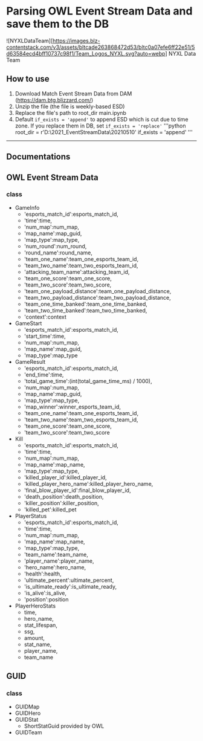 # Parsing OWL Event Stream Data and save them to the DB
![NYXLDataTeam][https://images.blz-contentstack.com/v3/assets/bltcade263868472d53/bltc0a07efe6ff22e51/5d63584ecd4bff10737c98f1/Team_Logos_NYXL.svg?auto=webp]
NYXL Data Team
## How to use
1. Download Match Event Stream Data from DAM (https://dam.btg.blizzard.com/)
2. Unzip the file (the file is weekly-based ESD)
3. Replace the file's path to root_dir main.ipynb
4. Default `if_exists = 'append'` to append ESD which is cut due to time zone. If you replace them in DB, set `if_exists = 'replace'`
'''python
root_dir = r'D:\2021_EventStreamData\20210510'
if_exists = 'append'
'''

---
## Documentations

## OWL Event Stream Data
### class
- GameInfo
    + 'esports_match_id':esports_match_id,
    + 'time':time,
    + 'num_map':num_map,
    + 'map_name':map_guid,
    + 'map_type':map_type,
    + 'num_round':num_round,
    + 'round_name':round_name,
    + 'team_one_name':team_one_esports_team_id,
    + 'team_two_name':team_two_esports_team_id,
    + 'attacking_team_name':attacking_team_id,
    + 'team_one_score':team_one_score,
    + 'team_two_score':team_two_score,
    + 'team_one_payload_distance':team_one_payload_distance,
    + 'team_two_payload_distance':team_two_payload_distance,
    + 'team_one_time_banked':team_one_time_banked,
    + 'team_two_time_banked':team_two_time_banked,
    + 'context':context
- GameStart
    + 'esports_match_id':esports_match_id,
    + 'start_time':time,
    + 'num_map':num_map,
    + 'map_name':map_guid,
    + 'map_type':map_type
- GameResult
    + 'esports_match_id':esports_match_id,
    + 'end_time':time,
    + 'total_game_time':(int(total_game_time_ms) / 1000),
    + 'num_map':num_map,
    + 'map_name':map_guid,
    + 'map_type':map_type,
    + 'map_winner':winner_esports_team_id,
    + 'team_one_name':team_one_esports_team_id,
    + 'team_two_name':team_two_esports_team_id,
    + 'team_one_score':team_one_score,
    + 'team_two_score':team_two_score
- Kill
    + 'esports_match_id':esports_match_id,
    + 'time':time,
    + 'num_map':num_map,
    + 'map_name':map_name,
    + 'map_type':map_type,
    + 'killed_player_id':killed_player_id,
    + 'killed_player_hero_name':killed_player_hero_name,
    + 'final_blow_player_id':final_blow_player_id,
    + 'death_position':death_position,
    + 'killer_position':killer_position,
    + 'killed_pet':killed_pet
- PlayerStatus
    + 'esports_match_id':esports_match_id,
    + 'time':time,
    + 'num_map':num_map,
    + 'map_name':map_name,
    + 'map_type':map_type,
    + 'team_name':team_name,
    + 'player_name':player_name,
    + 'hero_name':hero_name,
    + 'health':health,
    + 'ultimate_percent':ultimate_percent,
    + 'is_ultimate_ready':is_ultimate_ready,
    + 'is_alive':is_alive,
    + 'position':position
- PlayerHeroStats
    + time,
    + hero_name,
    + stat_lifespan, 
    + ssg, 
    + amount, 
    + stat_name, 
    + player_name, 
    + team_name

## GUID
### class
- GUIDMap
- GUIDHero
- GUIDStat
    + ShortStatGuid provided by OWL
- GUIDTeam